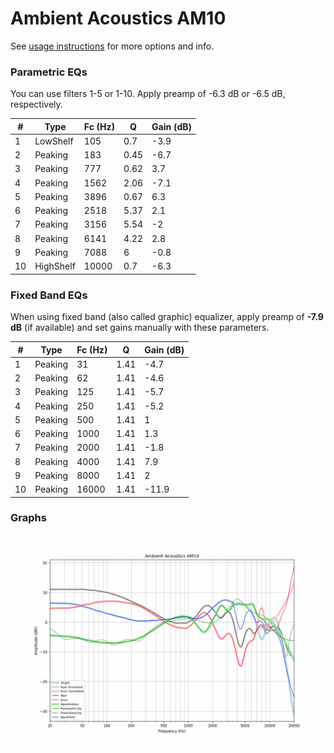 # Ambient Acoustics AM10
See [usage instructions](https://github.com/jaakkopasanen/AutoEq#usage) for more options and info.

### Parametric EQs
You can use filters 1-5 or 1-10. Apply preamp of -6.3 dB or -6.5 dB, respectively.

|   # | Type      |   Fc (Hz) |    Q |   Gain (dB) |
|-----|-----------|-----------|------|-------------|
|   1 | LowShelf  |       105 | 0.7  |        -3.9 |
|   2 | Peaking   |       183 | 0.45 |        -6.7 |
|   3 | Peaking   |       777 | 0.62 |         3.7 |
|   4 | Peaking   |      1562 | 2.06 |        -7.1 |
|   5 | Peaking   |      3896 | 0.67 |         6.3 |
|   6 | Peaking   |      2518 | 5.37 |         2.1 |
|   7 | Peaking   |      3156 | 5.54 |        -2   |
|   8 | Peaking   |      6141 | 4.22 |         2.8 |
|   9 | Peaking   |      7088 | 6    |        -0.8 |
|  10 | HighShelf |     10000 | 0.7  |        -6.3 |

### Fixed Band EQs
When using fixed band (also called graphic) equalizer, apply preamp of **-7.9 dB** (if available) and set gains manually with these parameters.

|   # | Type    |   Fc (Hz) |    Q |   Gain (dB) |
|-----|---------|-----------|------|-------------|
|   1 | Peaking |        31 | 1.41 |        -4.7 |
|   2 | Peaking |        62 | 1.41 |        -4.6 |
|   3 | Peaking |       125 | 1.41 |        -5.7 |
|   4 | Peaking |       250 | 1.41 |        -5.2 |
|   5 | Peaking |       500 | 1.41 |         1   |
|   6 | Peaking |      1000 | 1.41 |         1.3 |
|   7 | Peaking |      2000 | 1.41 |        -1.8 |
|   8 | Peaking |      4000 | 1.41 |         7.9 |
|   9 | Peaking |      8000 | 1.41 |         2   |
|  10 | Peaking |     16000 | 1.41 |       -11.9 |

### Graphs
![](./Ambient%20Acoustics%20AM10.png)
